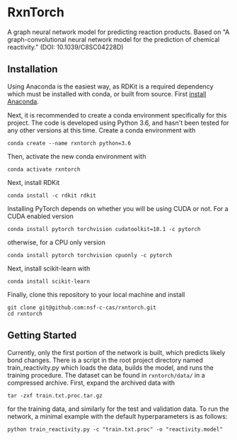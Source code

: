 # RxnTorch

A graph neural network model for predicting reaction products. Based on "A graph-convolutional neural network model for the prediction of chemical reactivity." (DOI: 10.1039/C8SC04228D) 

## Installation

Using Anaconda is the easiest way, as RDKit is a required dependency which must be installed with conda, or built from source. First [install Anaconda](https://docs.anaconda.com/anaconda/install/). 

Next, it is recommended to create a conda environment specifically for this project. The code is developed using Python 3.6, and hasn't been tested for any other versions at this time. Create a conda environment with
```
conda create --name rxntorch python=3.6
```
Then, activate the new conda environment with
```
conda activate rxntorch
```
Next, install RDKit
```
conda install -c rdkit rdkit 
```
Installing PyTorch depends on whether you will be using CUDA or not. For a CUDA enabled version
```
conda install pytorch torchvision cudatoolkit=10.1 -c pytorch
```
otherwise, for a CPU only version
```
conda install pytorch torchvision cpuonly -c pytorch
```
Next, install scikit-learn with
```
conda install scikit-learn
```
Finally, clone this repository to your local machine and install
```
git clone git@github.com:nsf-c-cas/rxntorch.git
cd rxntorch
```

## Getting Started

Currently, only the first portion of the network is built, which predicts likely bond changes. There is a script in the root project directory named train_reactivity.py which loads the data, builds the model, and runs the training procedure. The dataset can be found in `rxntorch/data/` in a compressed archive. First, expand the archived data with
```
tar -zxf train.txt.proc.tar.gz
```
for the training data, and similarly for the test and validation data. To run the network, a minimal example with the default hyperparameters is as follows:
```
python train_reactivity.py -c "train.txt.proc" -o "reactivity.model"
```

